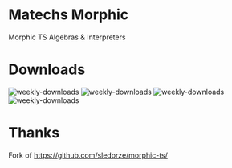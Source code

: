 # Matechs Morphic

Morphic TS Algebras & Interpreters

# Downloads
![weekly-downloads](https://badgen.net/npm/v/@matechs/morphic)
![weekly-downloads](https://badgen.net/npm/dw/@matechs/morphic)
![weekly-downloads](https://badgen.net/npm/dm/@matechs/morphic)
![weekly-downloads](https://badgen.net/npm/dy/@matechs/morphic)

# Thanks

Fork of https://github.com/sledorze/morphic-ts/
